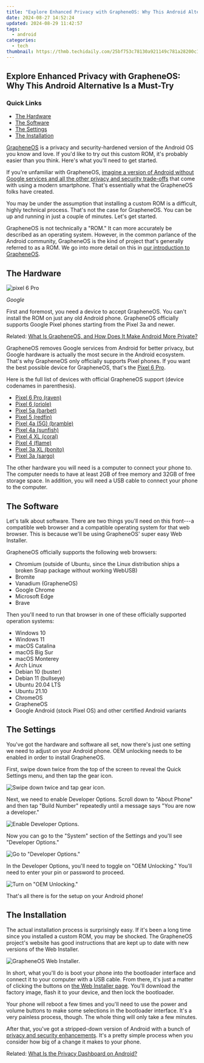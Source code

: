 ```yaml
---
title: "Explore Enhanced Privacy with GrapheneOS: Why This Android Alternative Is a Must-Try"
date: 2024-08-27 14:52:24
updated: 2024-08-29 11:42:57
tags:
  - android
categories:
  - tech
thumbnail: https://thmb.techidaily.com/25bf753c78130a921149c781a28200c1963f284bc6d075e275272bdd4200ee96.jpg
---
```


## Explore Enhanced Privacy with GrapheneOS: Why This Android Alternative Is a Must-Try

### Quick Links

* [The Hardware](https://screen-capture.techidaily.com/recording-rivalry-obs-versus-for-2024/)
* [The Software](https://youtube-clips.techidaily.com/2024-approved-breaking-personal-barriers-in-yt-content-creation/)
* [The Settings](https://unlock-android.techidaily.com/forgotten-the-voicemail-password-of-vivo-v30-try-these-fixes-by-drfone-android/)
* [The Installation](https://screen-video-capture.techidaily.com/updated-best-virtual-background-for-google-meet-video-call/)

[GrapheneOS](https://grapheneos.org/) is a privacy and security-hardened version of the Android OS you know and love. If you'd like to try out this custom ROM, it's probably easier than you think. Here's what you'll need to get started.

 If you're unfamiliar with GrapheneOS, [imagine a version of Android without Google services and all the other privacy and security trade-offs](https://extra-lessons.techidaily.com/new-achieving-muted-audibility-with-effortless-fading-in-lumafusion/) that come with using a modern smartphone. That's essentially what the GrapheneOS folks have created.

 You may be under the assumption that installing a custom ROM is a difficult, highly technical process. That's not the case for GrapheneOS. You can be up and running in just a couple of minutes. Let's get started.

 GrapheneOS is not technically a "ROM." It can more accurately be described as an operating system. However, in the common parlance of the Android community, GrapheneOS is the kind of project that's generally referred to as a ROM. We go into more detail on this in [our introduction to GrapheneOS](https://extra-lessons.techidaily.com/new-achieving-muted-audibility-with-effortless-fading-in-lumafusion/).

##  The Hardware

![pixel 6 Pro](https://static1.howtogeekimages.com/wordpress/wp-content/uploads/2021/10/Google-Pixel-6-Pro-Alt-Angle.jpg) 

_Google_

 First and foremost, you need a device to accept GrapheneOS. You can't install the ROM on just any old Android phone. GrapheneOS officially supports Google Pixel phones starting from the Pixel 3a and newer.

Related: [What Is GrapheneOS, and How Does It Make Android More Private?](https://extra-lessons.techidaily.com/new-achieving-muted-audibility-with-effortless-fading-in-lumafusion/) 

 GrapheneOS removes Google services from Android for better privacy, but Google hardware is actually the most secure in the Android ecosystem. That's why GrapheneOS only officially supports Pixel phones. If you want the best possible device for GrapheneOS, that's the [Pixel 6 Pro](https://www.amazon.com/Google-Pixel-Pro-Smartphone-Telephoto/dp/B09HYR2NC8/ref=sr%5F1%5F2%5Fsspa?tag=htg-v2-7n1tsji-20&ascsubtag=UUhtgUeUpU206644&asc%5Frefurl=https%3A%2F%2Fwww.howtogeek.com%2F790432%2Fwhat-you-need-to-try-grapheneos-the-privacy-focused-android-rom%2F&asc%5Fcampaign=Short-Term).

 Here is the full list of devices with official GrapheneOS support (device codenames in parenthesis).

* [Pixel 6 Pro (raven)](https://www.amazon.com/Google-Pixel-Pro-Smartphone-Telephoto/dp/B09HYR2NC8/ref=sr%5F1%5F2%5Fsspa?tag=htg-v2-7n1tsji-20&ascsubtag=UUhtgUeUpU206644&asc%5Frefurl=https%3A%2F%2Fwww.howtogeek.com%2F790432%2Fwhat-you-need-to-try-grapheneos-the-privacy-focused-android-rom%2F&asc%5Fcampaign=Short-Term)
* [Pixel 6 (oriole)](https://www.amazon.com/Google-Pixel-Unlocked-Smartphone-Ultrawide/dp/B09HJZPFDD/ref=sr%5F1%5F1%5Fsspa?tag=htg-v2-7n1tsji-20&ascsubtag=UUhtgUeUpU206644&asc%5Frefurl=https%3A%2F%2Fwww.howtogeek.com%2F790432%2Fwhat-you-need-to-try-grapheneos-the-privacy-focused-android-rom%2F&asc%5Fcampaign=Short-Term)
* [Pixel 5a (barbet)](https://www.amazon.com/Google-Pixel-5G-Factory-Unlocked/dp/B09DV93S9K/ref=sr%5F1%5F7?tag=htg-v2-7n1tsji-20&ascsubtag=UUhtgUeUpU206644&asc%5Frefurl=https%3A%2F%2Fwww.howtogeek.com%2F790432%2Fwhat-you-need-to-try-grapheneos-the-privacy-focused-android-rom%2F&asc%5Fcampaign=Short-Term)
* [Pixel 5 (redfin)](https://www.amazon.com/Google-Pixel-Resistant-Smartphone-Ultrawide/dp/B08H8X23ZB/ref=sr%5F1%5F3?tag=htg-v2-7n1tsji-20&ascsubtag=UUhtgUeUpU206644&asc%5Frefurl=https%3A%2F%2Fwww.howtogeek.com%2F790432%2Fwhat-you-need-to-try-grapheneos-the-privacy-focused-android-rom%2F&asc%5Fcampaign=Short-Term)
* [Pixel 4a (5G) (bramble)](https://www.amazon.com/Google-Pixel-4a-Smartphone-Ultrawide/dp/B08R61G69Q/ref=sr%5F1%5F8?tag=htg-v2-7n1tsji-20&ascsubtag=UUhtgUeUpU206644&asc%5Frefurl=https%3A%2F%2Fwww.howtogeek.com%2F790432%2Fwhat-you-need-to-try-grapheneos-the-privacy-focused-android-rom%2F&asc%5Fcampaign=Short-Term)
* [Pixel 4a (sunfish)](https://www.amazon.com/Google-Pixel-4a-Unlocked-Smartphone/dp/B08CFSZLQ4/ref=sr%5F1%5F2?tag=htg-v2-7n1tsji-20&ascsubtag=UUhtgUeUpU206644&asc%5Frefurl=https%3A%2F%2Fwww.howtogeek.com%2F790432%2Fwhat-you-need-to-try-grapheneos-the-privacy-focused-android-rom%2F&asc%5Fcampaign=Short-Term)
* [Pixel 4 XL (coral)](https://www.amazon.com/Google-Pixel-XL-Black-Unlocked/dp/B07YMG37J4/ref=sxin%5F15%5Fcpf%5Fsaw-CPFPecos-dsk-lmlk-asin?tag=htg-v2-7n1tsji-20&ascsubtag=UUhtgUeUpU206644&asc%5Frefurl=https%3A%2F%2Fwww.howtogeek.com%2F790432%2Fwhat-you-need-to-try-grapheneos-the-privacy-focused-android-rom%2F&asc%5Fcampaign=Short-Term)
* [Pixel 4 (flame)](https://www.amazon.com/Google-GA01187-US-Pixel-Black-Unlocked/dp/B07YMNLXL3/ref=sxin%5F15%5Fcpf%5Fsaw-CPFPecos-dsk-lmlk-asin?tag=htg-v2-7n1tsji-20&ascsubtag=UUhtgUeUpU206644&asc%5Frefurl=https%3A%2F%2Fwww.howtogeek.com%2F790432%2Fwhat-you-need-to-try-grapheneos-the-privacy-focused-android-rom%2F&asc%5Fcampaign=Short-Term)
* [Pixel 3a XL (bonito)](https://www.amazon.com/Google-Pixel-Memory-Unlocked-Purple-ish/dp/B07R4C6KQY/ref=sxin%5F16%5Fcpf%5Fsaw-CPFPecos-dsk-lmlk-asin?tag=htg-v2-7n1tsji-20&ascsubtag=UUhtgUeUpU206644&asc%5Frefurl=https%3A%2F%2Fwww.howtogeek.com%2F790432%2Fwhat-you-need-to-try-grapheneos-the-privacy-focused-android-rom%2F&asc%5Fcampaign=Short-Term)
* [Pixel 3a (sargo)](https://www.amazon.com/Google-Pixel-Memory-Unlocked-Clearly/dp/B07R9PTDTZ/ref=sr%5F1%5F3?tag=htg-v2-7n1tsji-20&ascsubtag=UUhtgUeUpU206644&asc%5Frefurl=https%3A%2F%2Fwww.howtogeek.com%2F790432%2Fwhat-you-need-to-try-grapheneos-the-privacy-focused-android-rom%2F&asc%5Fcampaign=Short-Term)

 The other hardware you will need is a computer to connect your phone to. The computer needs to have at least 2GB of free memory and 32GB of free storage space. In addition, you will need a USB cable to connect your phone to the computer.

##  The Software

 Let's talk about software. There are two things you'll need on this front---a compatible web browser and a compatible operating system for that web browser. This is because we'll be using GrapheneOS' super easy Web Installer.

 GrapheneOS officially supports the following web browsers:

* Chromium (outside of Ubuntu, since the Linux distribution ships a broken Snap package without working WebUSB)
* Bromite
* Vanadium (GrapheneOS)
* Google Chrome
* Microsoft Edge
* Brave

 Then you'll need to run that browser in one of these officially supported operation systems:

* Windows 10
* Windows 11
* macOS Catalina
* macOS Big Sur
* macOS Monterey
* Arch Linux
* Debian 10 (buster)
* Debian 11 (bullseye)
* Ubuntu 20.04 LTS
* Ubuntu 21.10
* ChromeOS
* GrapheneOS
* Google Android (stock Pixel OS) and other certified Android variants

##  The Settings

 You've got the hardware and software all set, now there's just one setting we need to adjust on your Android phone. OEM unlocking needs to be enabled in order to install GrapheneOS.

 First, swipe down twice from the top of the screen to reveal the Quick Settings menu, and then tap the gear icon.

![Swipe down twice and tap gear icon.](https://static1.howtogeekimages.com/wordpress/wp-content/uploads/2021/06/2021-06-10_16-45-27.png) 

 Next, we need to enable Developer Options. Scroll down to "About Phone" and then tap "Build Number" repeatedly until a message says "You are now a developer."

![Enable Developer Options.](https://static1.howtogeekimages.com/wordpress/wp-content/uploads/2022/03/2022-03-08_16-57-33.jpg) 

 Now you can go to the "System" section of the Settings and you'll see "Developer Options."

![Go to "Developer Options."](https://static1.howtogeekimages.com/wordpress/wp-content/uploads/2022/03/2022-03-08_16-58-47.jpg) 

 In the Developer Options, you'll need to toggle on "OEM Unlocking." You'll need to enter your pin or password to proceed.

![Turn on "OEM Unlocking."](https://static1.howtogeekimages.com/wordpress/wp-content/uploads/2022/03/2022-03-08_16-59-48.jpg) 

 That's all there is for the setup on your Android phone!

##  The Installation

 The actual installation process is surprisingly easy. If it's been a long time since you installed a custom ROM, you may be shocked. The GrapheneOS project's website has good instructions that are kept up to date with new versions of the Web Installer.

![GrapheneOS Web Installer.](https://static1.howtogeekimages.com/wordpress/wp-content/uploads/2022/03/2022-03-08_17-03-49.jpg) 

 In short, what you'll do is boot your phone into the bootloader interface and connect it to your computer with a USB cable. From there, it's just a matter of clicking the buttons on [the Web Installer page](https://grapheneos.org/install/web#web-install). You'll download the factory image, flash it to your device, and then lock the bootloader.

 Your phone will reboot a few times and you'll need to use the power and volume buttons to make some selections in the bootloader interface. It's a very painless process, though. The whole thing will only take a few minutes.

 After that, you've got a stripped-down version of Android with a bunch of [privacy and security enhancements](https://instagram-video-recordings.techidaily.com/updated-2024-approved-instagrams-essential-quick-tutorial-for-chat/). It's a pretty simple process when you consider how big of a change it makes to your phone.

Related: [What Is the Privacy Dashboard on Android?](https://instagram-video-recordings.techidaily.com/updated-2024-approved-instagrams-essential-quick-tutorial-for-chat/)

<ins class="adsbygoogle"
     style="display:block"
     data-ad-format="autorelaxed"
     data-ad-client="ca-pub-7571918770474297"
     data-ad-slot="1223367746"></ins>



<ins class="adsbygoogle"
     style="display:block"
     data-ad-client="ca-pub-7571918770474297"
     data-ad-slot="8358498916"
     data-ad-format="auto"
     data-full-width-responsive="true"></ins>
